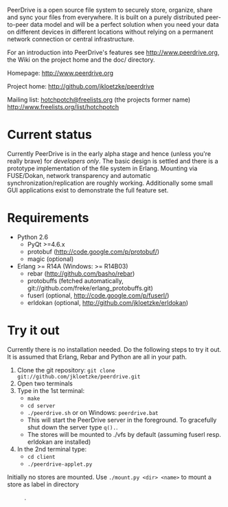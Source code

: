 
PeerDrive is a open source file system to securely store, organize, share and
sync your files from everywhere. It is built on a purely distributed
peer-to-peer data model and will be a perfect solution when you need your data
on different devices in different locations without relying on a permanent
network connection or central infrastructure.

For an introduction into PeerDrive's features see http://www.peerdrive.org, the
Wiki on the project home and the doc/ directory.

Homepage: http://www.peerdrive.org

Project home: http://github.com/jkloetzke/peerdrive

Mailing list: hotchpotch@freelists.org (the projects former name)
              http://www.freelists.org/list/hotchpotch

Current status
==============

Currently PeerDrive is in the early alpha stage and hence (unless you're really
brave) for *developers only*. The basic design is settled and there is a
prototype implementation of the file system in Erlang. Mounting via FUSE/Dokan,
network transparency and automatic synchronization/replication are roughly
working.  Additionally some small GUI applications exist to demonstrate the
full feature set.

Requirements
============

* Python 2.6
    * PyQt >=4.6.x
    * protobuf (http://code.google.com/p/protobuf/)
    * magic (optional)
* Erlang >= R14A (Windows: >= R14B03)
    * rebar (http://github.com/basho/rebar)
    * protobuffs (fetched automatically, git://github.com/freke/erlang_protobuffs.git)
    * fuserl (optional, http://code.google.com/p/fuserl/)
    * erldokan (optional, http://github.com/jkloetzke/erldokan)

Try it out
==========

Currently there is no installation needed. Do the following steps to try it
out. It is assumed that Erlang, Rebar and Python are all in your path.

1. Clone the git repository: `git clone git://github.com/jkloetzke/peerdrive.git`
2. Open two terminals
3. Type in the 1st terminal:
    * `make`
    * `cd server`
    * `./peerdrive.sh` or on Windows: `peerdrive.bat`
    * This will start the PeerDrive server in the foreground. To gracefully
      shut down the server type `q().`.
    * The stores will be mounted to ./vfs by default (assuming fuserl resp.
      erldokan are installed)
4. In the 2nd terminal type:
    * `cd client`
    * `./peerdrive-applet.py`

Initially no stores are mounted. Use `./mount.py <dir> <name>` to mount a store
as label <name> in directory <dir>.

